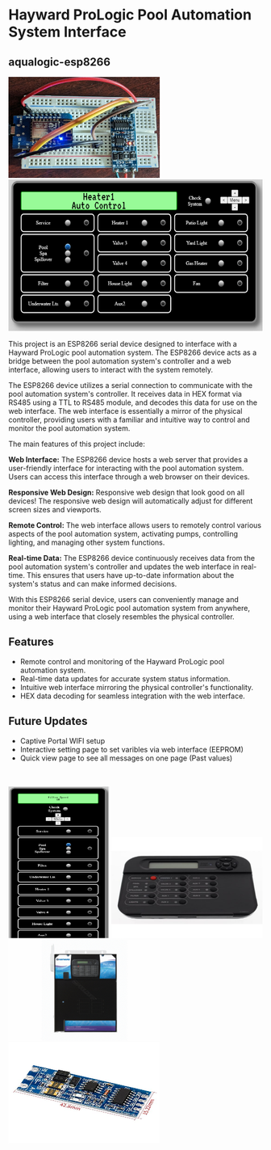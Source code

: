 # Hayward ProLogic Pool Automation System Interface 

## aqualogic-esp8266

<img src="images/hardware.jpg" alt="Image Description" width="300" height="200"><img src="images/desktop.png" alt="Image Description" height="300">

This project is an ESP8266 serial device designed to interface with a Hayward ProLogic pool automation system. The ESP8266 device acts as a bridge between the pool automation system's controller and a web interface, allowing users to interact with the system remotely.

The ESP8266 device utilizes a serial connection to communicate with the pool automation system's controller. It receives data in HEX format via RS485 using a TTL to RS485 module, and decodes this data for use on the web interface. The web interface is essentially a mirror of the physical controller, providing users with a familiar and intuitive way to control and monitor the pool automation system.

The main features of this project include:

<b>Web Interface:</b> The ESP8266 device hosts a web server that provides a user-friendly interface for interacting with the pool automation system. Users can access this interface through a web browser on their devices.

<b>Responsive Web Design:</b> Responsive web design that look good on all devices! The responsive web design will automatically adjust for different screen sizes and viewports.

<b>Remote Control:</b> The web interface allows users to remotely control various aspects of the pool automation system, activating pumps, controlling lighting, and managing other system functions.

<b>Real-time Data:</b> The ESP8266 device continuously receives data from the pool automation system's controller and updates the web interface in real-time. This ensures that users have up-to-date information about the system's status and can make informed decisions.

With this ESP8266 serial device, users can conveniently manage and monitor their Hayward ProLogic pool automation system from anywhere, using a web interface that closely resembles the physical controller.

## Features

- Remote control and monitoring of the Hayward ProLogic pool automation system.
- Real-time data updates for accurate system status information.
- Intuitive web interface mirroring the physical controller's functionality.
- HEX data decoding for seamless integration with the web interface.

## Future Updates

- Captive Portal WIFI setup
- Interactive setting page to set varibles via web interface (EEPROM)
- Quick view page to see all messages on one page (Past values)

<br />
<br />
<img src="images/phone.PNG" alt="Image Description" width="200" height="300">
<img src="images/display.jpg" alt="Image Description" width="300" height="200">
<img src="images/prologic.jpg" alt="Image Description" width="300" height="200">
<img src="images/RS485_module.jpg" alt="Image Description" width="300" height="200">
